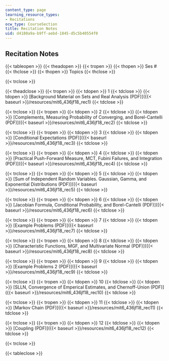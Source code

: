 ```yaml
---
content_type: page
learning_resource_types:
- Recitations
ocw_type: CourseSection
title: Recitation Notes
uid: d4180a9a-b9ff-aebd-1845-d5c5b40554f0
---
```


Recitation Notes 
-----------------

{{< tableopen >}}
{{< theadopen >}}
{{< tropen >}}
{{< thopen >}}
Ses #
{{< thclose >}}
{{< thopen >}}
Topics
{{< thclose >}}

{{< trclose >}}

{{< theadclose >}}
{{< tropen >}}
{{< tdopen >}}
1
{{< tdclose >}}
{{< tdopen >}}
[Background Material on Sets and Real Analysis (PDF)]({{< baseurl >}}/resources/mit6_436jf18_rec1)
{{< tdclose >}}

{{< trclose >}}
{{< tropen >}}
{{< tdopen >}}
2
{{< tdclose >}}
{{< tdopen >}}
[Complements, Measuring Probability of Converging, and Borel-Cantelli (PDF)]({{< baseurl >}}/resources/mit6_436jf18_rec2)
{{< tdclose >}}

{{< trclose >}}
{{< tropen >}}
{{< tdopen >}}
3
{{< tdclose >}}
{{< tdopen >}}
[Conditional Expectations (PDF)]({{< baseurl >}}/resources/mit6_436jf18_rec3)
{{< tdclose >}}

{{< trclose >}}
{{< tropen >}}
{{< tdopen >}}
4
{{< tdclose >}}
{{< tdopen >}}
[Practical Push-Forward Measure, MCT, Fubini Failures, and Integration (PDF)]({{< baseurl >}}/resources/mit6_436jf18_rec4)
{{< tdclose >}}

{{< trclose >}}
{{< tropen >}}
{{< tdopen >}}
5
{{< tdclose >}}
{{< tdopen >}}
[Sum of Independent Random Variables. Gaussian, Gamma, and Exponential Distributions (PDF)]({{< baseurl >}}/resources/mit6_436jf18_rec5)
{{< tdclose >}}

{{< trclose >}}
{{< tropen >}}
{{< tdopen >}}
6
{{< tdclose >}}
{{< tdopen >}}
[Jacobian Formula, Conditional Probability, and Borel-Cantelli (PDF)]({{< baseurl >}}/resources/mit6_436jf18_rec6)
{{< tdclose >}}

{{< trclose >}}
{{< tropen >}}
{{< tdopen >}}
7
{{< tdclose >}}
{{< tdopen >}}
[Example Problems (PDF)]({{< baseurl >}}/resources/mit6_436jf18_rec7)
{{< tdclose >}}

{{< trclose >}}
{{< tropen >}}
{{< tdopen >}}
8
{{< tdclose >}}
{{< tdopen >}}
[Characteristic Functions, MGF, and Multivariate Normal (PDF)]({{< baseurl >}}/resources/mit6_436jf18_rec8)
{{< tdclose >}}

{{< trclose >}}
{{< tropen >}}
{{< tdopen >}}
9
{{< tdclose >}}
{{< tdopen >}}
[Example Problems 2 (PDF)]({{< baseurl >}}/resources/mit6_436jf18_rec9)
{{< tdclose >}}

{{< trclose >}}
{{< tropen >}}
{{< tdopen >}}
10
{{< tdclose >}}
{{< tdopen >}}
[SLLN, Convergence of Emperical Estimates, and Chernoff-Union (PDF)]({{< baseurl >}}/resources/mit6_436jf18_rec10)
{{< tdclose >}}

{{< trclose >}}
{{< tropen >}}
{{< tdopen >}}
11
{{< tdclose >}}
{{< tdopen >}}
[Markov Chain (PDF)]({{< baseurl >}}/resources/mit6_436jf18_rec11)
{{< tdclose >}}

{{< trclose >}}
{{< tropen >}}
{{< tdopen >}}
12
{{< tdclose >}}
{{< tdopen >}}
[Coupling (PDF)]({{< baseurl >}}/resources/mit6_436jf18_rec12)
{{< tdclose >}}

{{< trclose >}}

{{< tableclose >}}